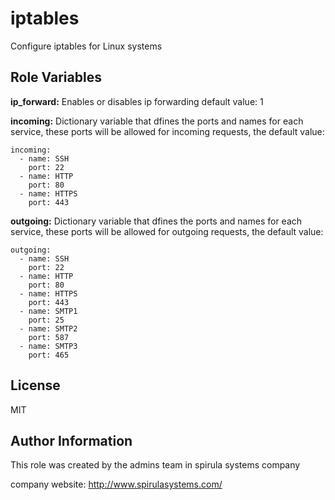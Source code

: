 iptables
=========

Configure iptables for Linux systems

Role Variables
--------------
**ip_forward:** Enables or disables ip forwarding default value: 1

**incoming:** Dictionary variable that dfines the ports and names for each service, these ports will be allowed for incoming requests, the default value:

```
incoming:
  - name: SSH
    port: 22
  - name: HTTP
    port: 80
  - name: HTTPS
    port: 443
```

**outgoing:** Dictionary variable that dfines the ports and names for each service, these ports will be allowed for outgoing requests, the default value:

```
outgoing:
  - name: SSH
    port: 22
  - name: HTTP
    port: 80
  - name: HTTPS
    port: 443
  - name: SMTP1
    port: 25
  - name: SMTP2
    port: 587
  - name: SMTP3
    port: 465

```

License
-------

MIT

Author Information
------------------

This role was created by the admins team in spirula systems company

company website: http://www.spirulasystems.com/
